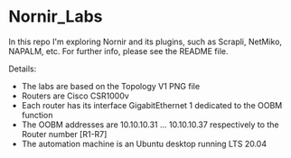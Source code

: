 # Nornir_Labs
<p>In this repo I'm exploring Nornir and its plugins, such as Scrapli, NetMiko, NAPALM, etc. For further info, please see the README file.</p>

Details:
<ul>
  <li>The labs are based on the Topology V1 PNG file</li>
  <li>Routers are Cisco CSR1000v</li>
  <li>Each router has its interface GigabitEthernet 1 dedicated to the OOBM function</li>
  <li>The OOBM addresses are 10.10.10.31 ... 10.10.10.37 respectively to the Router number [R1-R7]</li>
  <li>The automation machine is an Ubuntu desktop running LTS 20.04</li>
  